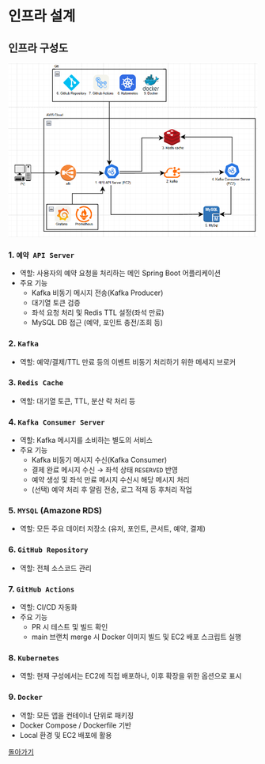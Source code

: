 # 인프라 설계
## 인프라 구성도
![infra](infra.png)

### 1. `예약 API Server`
- 역할: 사용자의 예약 요청을 처리하는 메인 Spring Boot 어플리케이션
- 주요 기능
    - Kafka 비동기 메시지 전송(Kafka Producer)
    - 대기열 토큰 검증
  - 좌석 요청 처리 및 Redis TTL 설정(좌석 만료)
  - MySQL DB 접근 (예약, 포인트 충전/조회 등)

### 2. `Kafka`
- 역할: 예약/결제/TTL 만료 등의 이벤트 비동기 처리하기 위한 메세지 브로커

### 3. `Redis Cache`
- 역할: 대기열 토큰, TTL, 분산 락 처리 등

### 4. `Kafka Consumer Server`
- 역할: Kafka 메시지를 소비하는 별도의 서비스
- 주요 기능
  - Kafka 비동기 메시지 수신(Kafka Consumer)
  - 결제 완료 메시지 수신 → 좌석 상태 `RESERVED` 반영
  - 예약 생성 및 좌석 만료 메시지 수신시 해당 메시지 처리
  - (선택) 예약 처리 후 알림 전송, 로그 적재 등 후처리 작업

### 5. `MYSQL` (Amazone RDS)
- 역할: 모든 주요 데이터 저장소 (유저, 포인트, 콘서트, 예약, 결제)

### 6. `GitHub Repository`
- 역할: 전체 소스코드 관리

### 7. `GitHub Actions`
- 역할: CI/CD 자동화
- 주요 기능
  - PR 시 테스트 및 빌드 확인
  - main 브랜치 merge 시 Docker 이미지 빌드 및 EC2 배포 스크립트 실행

### 8. `Kubernetes`
- 역할: 현재 구성에서는 EC2에 직접 배포하나, 이후 확장을 위한 옵션으로 표시

### 9. `Docker`
- 역할: 모든 앱을 컨테이너 단위로 패키징
- Docker Compose / Dockerfile 기반
- Local 환경 및 EC2 배포에 활용

[돌아가기](../README.md)